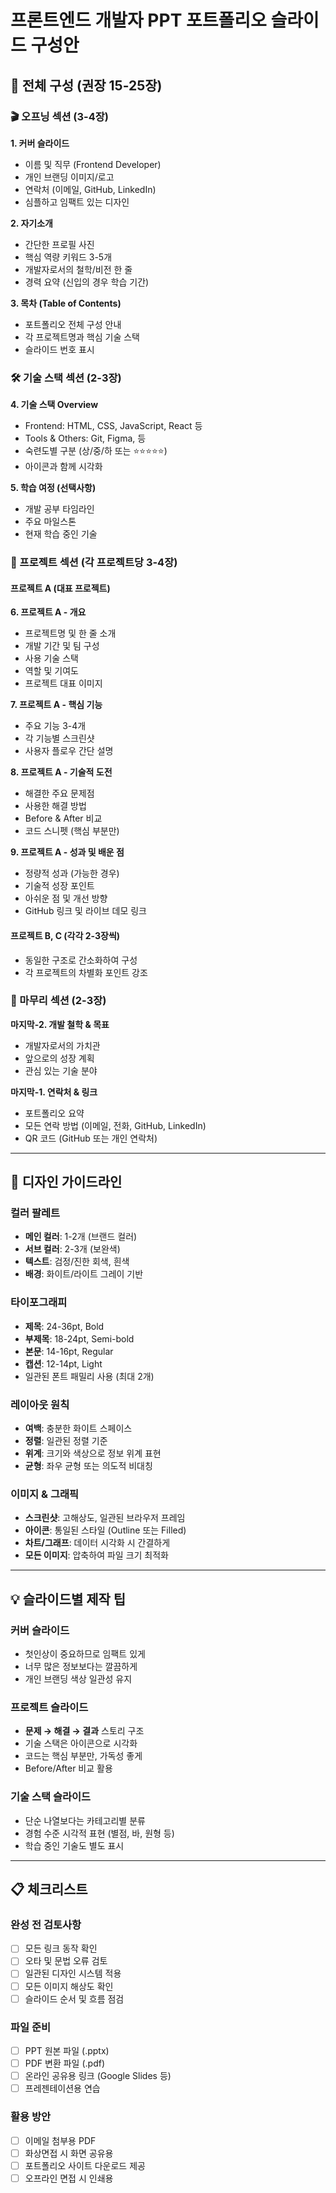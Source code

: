 # 프론트엔드 개발자 PPT 포트폴리오 슬라이드 구성안

## 📖 전체 구성 (권장 15-25장)

### 🎬 오프닝 섹션 (3-4장)

**1. 커버 슬라이드**

- 이름 및 직무 (Frontend Developer)
- 개인 브랜딩 이미지/로고
- 연락처 (이메일, GitHub, LinkedIn)
- 심플하고 임팩트 있는 디자인

**2. 자기소개**

- 간단한 프로필 사진
- 핵심 역량 키워드 3-5개
- 개발자로서의 철학/비전 한 줄
- 경력 요약 (신입의 경우 학습 기간)

**3. 목차 (Table of Contents)**

- 포트폴리오 전체 구성 안내
- 각 프로젝트명과 핵심 기술 스택
- 슬라이드 번호 표시

### 🛠 기술 스택 섹션 (2-3장)

**4. 기술 스택 Overview**

- Frontend: HTML, CSS, JavaScript, React 등
- Tools & Others: Git, Figma, 등
- 숙련도별 구분 (상/중/하 또는 ⭐⭐⭐⭐⭐)
- 아이콘과 함께 시각화

**5. 학습 여정 (선택사항)**

- 개발 공부 타임라인
- 주요 마일스톤
- 현재 학습 중인 기술

### 💼 프로젝트 섹션 (각 프로젝트당 3-4장)

#### 프로젝트 A (대표 프로젝트)

**6. 프로젝트 A - 개요**

- 프로젝트명 및 한 줄 소개
- 개발 기간 및 팀 구성
- 사용 기술 스택
- 역할 및 기여도
- 프로젝트 대표 이미지

**7. 프로젝트 A - 핵심 기능**

- 주요 기능 3-4개
- 각 기능별 스크린샷
- 사용자 플로우 간단 설명

**8. 프로젝트 A - 기술적 도전**

- 해결한 주요 문제점
- 사용한 해결 방법
- Before & After 비교
- 코드 스니펫 (핵심 부분만)

**9. 프로젝트 A - 성과 및 배운 점**

- 정량적 성과 (가능한 경우)
- 기술적 성장 포인트
- 아쉬운 점 및 개선 방향
- GitHub 링크 및 라이브 데모 링크

#### 프로젝트 B, C (각각 2-3장씩)

- 동일한 구조로 간소화하여 구성
- 각 프로젝트의 차별화 포인트 강조

### 🚀 마무리 섹션 (2-3장)

**마지막-2. 개발 철학 & 목표**

- 개발자로서의 가치관
- 앞으로의 성장 계획
- 관심 있는 기술 분야

**마지막-1. 연락처 & 링크**

- 포트폴리오 요약
- 모든 연락 방법 (이메일, 전화, GitHub, LinkedIn)
- QR 코드 (GitHub 또는 개인 연락처)

---

## 🎨 디자인 가이드라인

### 컬러 팔레트

- **메인 컬러**: 1-2개 (브랜드 컬러)
- **서브 컬러**: 2-3개 (보완색)
- **텍스트**: 검정/진한 회색, 흰색
- **배경**: 화이트/라이트 그레이 기반

### 타이포그래피

- **제목**: 24-36pt, Bold
- **부제목**: 18-24pt, Semi-bold
- **본문**: 14-16pt, Regular
- **캡션**: 12-14pt, Light
- 일관된 폰트 패밀리 사용 (최대 2개)

### 레이아웃 원칙

- **여백**: 충분한 화이트 스페이스
- **정렬**: 일관된 정렬 기준
- **위계**: 크기와 색상으로 정보 위계 표현
- **균형**: 좌우 균형 또는 의도적 비대칭

### 이미지 & 그래픽

- **스크린샷**: 고해상도, 일관된 브라우저 프레임
- **아이콘**: 통일된 스타일 (Outline 또는 Filled)
- **차트/그래프**: 데이터 시각화 시 간결하게
- **모든 이미지**: 압축하여 파일 크기 최적화

---

## 💡 슬라이드별 제작 팁

### 커버 슬라이드

- 첫인상이 중요하므로 임팩트 있게
- 너무 많은 정보보다는 깔끔하게
- 개인 브랜딩 색상 일관성 유지

### 프로젝트 슬라이드

- **문제 → 해결 → 결과** 스토리 구조
- 기술 스택은 아이콘으로 시각화
- 코드는 핵심 부분만, 가독성 좋게
- Before/After 비교 활용

### 기술 스택 슬라이드

- 단순 나열보다는 카테고리별 분류
- 경험 수준 시각적 표현 (별점, 바, 원형 등)
- 학습 중인 기술도 별도 표시

---

## 📋 체크리스트

### 완성 전 검토사항

- [ ] 모든 링크 동작 확인
- [ ] 오타 및 문법 오류 검토
- [ ] 일관된 디자인 시스템 적용
- [ ] 모든 이미지 해상도 확인
- [ ] 슬라이드 순서 및 흐름 점검

### 파일 준비

- [ ] PPT 원본 파일 (.pptx)
- [ ] PDF 변환 파일 (.pdf)
- [ ] 온라인 공유용 링크 (Google Slides 등)
- [ ] 프레젠테이션용 연습

### 활용 방안

- [ ] 이메일 첨부용 PDF
- [ ] 화상면접 시 화면 공유용
- [ ] 포트폴리오 사이트 다운로드 제공
- [ ] 오프라인 면접 시 인쇄용
